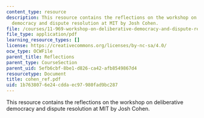 ```yaml
---
content_type: resource
description: This resource contains the reflections on the workshop on deliberative
  democracy and dispute resolution at MIT by Josh Cohen.
file: /courses/11-969-workshop-on-deliberative-democracy-and-dispute-resolution-summer-2005/1b7638076e24cddaec97980fad9bc287_cohen_ref.pdf
file_type: application/pdf
learning_resource_types: []
license: https://creativecommons.org/licenses/by-nc-sa/4.0/
ocw_type: OCWFile
parent_title: Reflections
parent_type: CourseSection
parent_uid: 5efb6cbf-8be1-d826-ca42-afb8549867d4
resourcetype: Document
title: cohen_ref.pdf
uid: 1b763807-6e24-cdda-ec97-980fad9bc287
---
```

This resource contains the reflections on the workshop on deliberative democracy and dispute resolution at MIT by Josh Cohen.